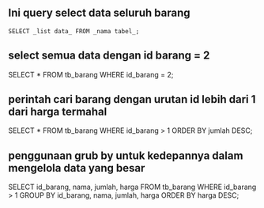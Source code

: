 ## Ini query select data seluruh barang

```
SELECT _list data_ FROM _nama tabel_;
```

## select semua data dengan id barang = 2
SELECT * FROM tb_barang WHERE id_barang = 2;

## perintah cari barang dengan urutan id lebih dari 1 dari harga termahal
SELECT * FROM tb_barang WHERE id_barang > 1 ORDER BY jumlah DESC;

## penggunaan grub by untuk kedepannya dalam mengelola data yang besar
SELECT id_barang, nama, jumlah, harga
FROM tb_barang
WHERE id_barang > 1
GROUP BY id_barang, nama, jumlah, harga 
ORDER BY harga DESC;
